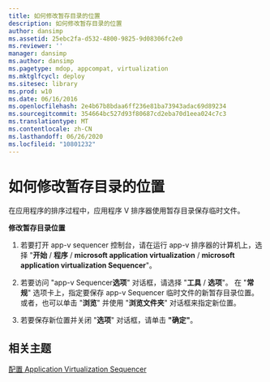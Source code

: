 ```yaml
---
title: 如何修改暂存目录的位置
description: 如何修改暂存目录的位置
author: dansimp
ms.assetid: 25ebc2fa-d532-4800-9825-9d08306fc2e0
ms.reviewer: ''
manager: dansimp
ms.author: dansimp
ms.pagetype: mdop, appcompat, virtualization
ms.mktglfcycl: deploy
ms.sitesec: library
ms.prod: w10
ms.date: 06/16/2016
ms.openlocfilehash: 2e4b67b8bdaa6ff236e81ba73943adac69d89234
ms.sourcegitcommit: 354664bc527d93f80687cd2eba70d1eea024c7c3
ms.translationtype: MT
ms.contentlocale: zh-CN
ms.lasthandoff: 06/26/2020
ms.locfileid: "10801232"
---
```

# 如何修改暂存目录的位置


在应用程序的排序过程中，应用程序 V 排序器使用暂存目录保存临时文件。

**修改暂存目录位置**

1.  若要打开 app-v sequencer 控制台，请在运行 app-v 排序器的计算机上，选择 "**开始**  /  **程序**  /  **microsoft application virtualization**  /  **microsoft application virtualization Sequencer**"。

2.  若要访问 "app-v Sequencer**选项**" 对话框，请选择 "**工具**  /  **选项**"。 在 "**常规**" 选项卡上，指定要保存 app-v Sequencer 临时文件的新暂存目录位置。 或者，也可以单击 "**浏览**" 并使用 "**浏览文件夹**" 对话框来指定新位置。

3.  若要保存新位置并关闭 "**选项**" 对话框，请单击 **"确定"**。

## 相关主题


[配置 Application Virtualization Sequencer](configuring-the-application-virtualization-sequencer.md)

 

 






